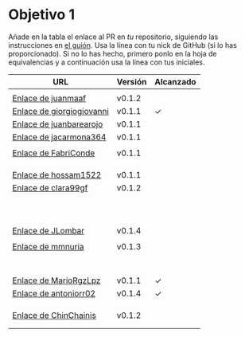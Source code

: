 # Objetivo 1

Añade en la tabla el enlace al PR en *tu* repositorio, siguiendo las
instrucciones en [el guión](http://jj.github.io/IV/documentos/proyecto/1.Planificacion). Usa
la línea con tu nick de GitHub (si lo has proporcionado). Si no lo has hecho,
primero ponlo en la hoja de equivalencias y a continuación usa la línea con tus
iniciales.

| URL                                                                                  | Versión | Alcanzado |
|--------------------------------------------------------------------------------------|---------|-----------|
| <!-- Enlace de A E S -->                                                             |         |           |
| [Enlace de juanmaaf](https://github.com/juanmaaf/MoneyController/pull/6)             | v0.1.2  |           |
| [Enlace de giorgiogiovanni](https://github.com/giorgiogiovanni/PacketManager/pull/5) | v0.1.1  | ✓         |
| [Enlace de juanbarearojo](https://github.com/juanbarearojo/privateChef/pull/2)       | v0.1.1  |           |
| [Enlace de jacarmona364](https://github.com/jacarmona364/Riskalc/pull/2)             | v0.1.1  |           |
| <!-- Enlace de lmchaves -->                                                          |         |           |
| [Enlace de FabriConde](https://github.com/FabriConde/IV-2024-2025/pull/4)            | v0.1.1  |           |
| <!-- Enlace de FerniCuesta -->                                                       |         |           |
| <!-- Enlace de "1E04" -->                                                            |         |           |
| <!-- Enlace de adiazcencillo -->                                                     |         |           |
| [Enlace de hossam1522](https://github.com/hossam1522/ModaTrack/pull/7)               | v0.1.1  |           |
| [Enlace de clara99gf](https://github.com/clara99gf/easy-gains/pull/7)                | v0.1.2  |           |
| <!-- Enlace de Antoniogm03 -->                                                       |         |           |
| <!-- Enlace de SantiGarvin -->                                                       |         |           |
| <!-- Enlace de evaanngiil -->                                                        |         |           |
| <!-- Enlace de blancagiron -->                                                       |         |           |
| <!-- Enlace de GaelGoncalvesAlba -->                                                 |         |           |
| <!-- Enlace de abbonno -->                                                           |         |           |
| <!-- Enlace de davidgutierrezperez -->                                               |         |           |
| <!-- Enlace de MatteoImbrosciano -->                                                 |         |           |
| <!-- Enlace de Katakuri00 -->                                                        |         |           |
| <!-- Enlace de MCL-2024 -->                                                          |         |           |
| [Enlace de JLombar](https://github.com/JLombar/HorariosAutomatricula/pull/2)         | v0.1.4  |           |
| <!-- Enlace de joselopez10014 -->                                                    |         |           |
| [Enlace de mmnuria](https://github.com/mmnuria/PersonalSportCalendary/pull/6)        | v0.1.3  |           |
| <!-- Enlace de M S C -->                                                             |         |           |
| <!-- Enlace de javiernavacapa -->                                                    |         |           |
| <!-- Enlace de Carlosmapego8 -->                                                     |         |           |
| <!-- Enlace de Mario25402 -->                                                        |         |           |
| <!-- Enlace de Pablorc7 -->                                                          |         |           |
| <!-- Enlace de mrh117 -->                                                            |         |           |
| <!-- Enlace de LuRDR -->                                                             |         |           |
| [Enlace de MarioRgzLpz](https://github.com/MarioRgzLpz/ArbitrageBets/pull/5)         | v0.1.1  |    ✓        |
| [Enlace de antoniorr02](https://github.com/antoniorr02/MenuConsulter/pull/3)         | v0.1.4  |      ✓      |
| <!-- Enlace de eigenric -->                                                          |         |           |
| <!-- Enlace de enger2003 -->                                                         |         |           |
| <!-- Enlace de wickeet -->                                                           |         |           |
| [Enlace de ChinChainis](https://github.com/ChinChainis/Proyecto_Reparahorarios_IV2425/pull/5)         | v0.1.2  |           |
| <!-- Enlace de anavaln -->                                                           |         |           |
| <!-- Enlace de pablotl0 -->                                                          |         |           |

